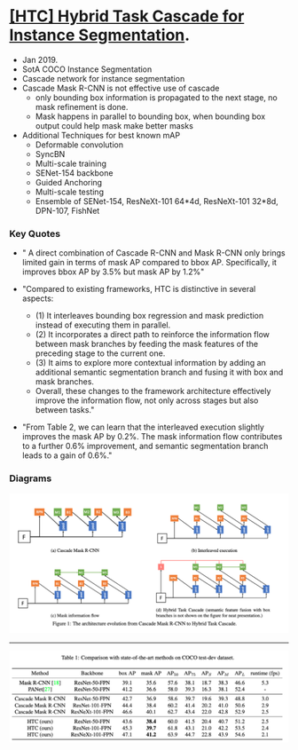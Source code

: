 # [[HTC] Hybrid Task Cascade for Instance Segmentation](https://arxiv.org/abs/1901.07518). 

- Jan 2019. 
- SotA COCO Instance Segmentation
- Cascade network for instance segmentation
- Cascade Mask R-CNN is not effective use of cascade  
    - only bounding box information is propagated to the next stage, no mask refinement is done.
    - Mask happens in parallel to bounding box, when bounding box output could help mask make better masks 
- Additional Techniques for best known mAP
    - Deformable convolution
    - SyncBN
    - Multi-scale training
    - SENet-154 backbone
    - Guided Anchoring
    - Multi-scale testing
    - Ensemble of SENet-154, ResNeXt-101 64\*4d, ResNeXt-101 32\*8d, DPN-107, FishNet

### Key Quotes
- " A direct combination of Cascade R-CNN and Mask R-CNN only brings limited gain in terms of mask AP compared to bbox AP. Specifically, it improves bbox AP by 3.5% but mask AP by 1.2%"

- "Compared to existing frameworks, HTC is distinctive in several aspects: 
    - (1) It interleaves bounding box regression and mask prediction instead of executing them in parallel. 
    - (2) It incorporates a direct path to reinforce the information flow between mask branches by feeding the mask features of the preceding stage to the current one. 
    - (3) It aims to explore more contextual information by adding an additional semantic segmentation branch and fusing it with box and mask branches.
    - Overall, these changes to the framework architecture effectively improve the information flow, not only across stages but also between tasks."

- "From Table 2, we can learn that the interleaved execution slightly improves the mask AP by 0.2%. The mask information flow contributes to a further 0.6% improvement, and semantic segmentation branch leads to a gain of 0.6%."

### Diagrams


![Cascade Evolution from Mask R-CNN to HTC](images/HTC_cascade_diagram.png)

--- 

![Results and Comparison with other SotA models](images/HTC_sota_results.png)

